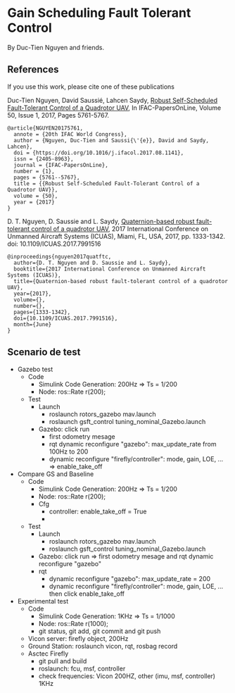 # Gain Scheduling Fault Tolerant Control
By Duc-Tien Nguyen and friends.

## References
If you use this work, please cite one of these publications

Duc-Tien Nguyen, David Saussié, Lahcen Saydy, [Robust Self-Scheduled Fault-Tolerant Control of a Quadrotor UAV](https://doi.org/10.1016/j.ifacol.2017.08.1141), In IFAC-PapersOnLine, Volume 50, Issue 1, 2017, Pages 5761-5767.
```
@article{NGUYEN20175761,
  annote = {20th IFAC World Congress},
  author = {Nguyen, Duc-Tien and Saussi{\'{e}}, David and Saydy, Lahcen},
  doi = {https://doi.org/10.1016/j.ifacol.2017.08.1141},
  issn = {2405-8963},
  journal = {IFAC-PapersOnLine},
  number = {1},
  pages = {5761--5767},
  title = {{Robust Self-Scheduled Fault-Tolerant Control of a Quadrotor UAV}},
  volume = {50},
  year = {2017}
}
```

D. T. Nguyen, D. Saussie and L. Saydy, [Quaternion-based robust fault-tolerant control of a quadrotor UAV](http://ieeexplore.ieee.org/document/7991516/), 2017 International Conference on Unmanned Aircraft Systems (ICUAS), Miami, FL, USA, 2017, pp. 1333-1342.
doi: 10.1109/ICUAS.2017.7991516

```
@inproceedings{nguyen2017quatftc,
  author={D. T. Nguyen and D. Saussie and L. Saydy},
  booktitle={2017 International Conference on Unmanned Aircraft Systems (ICUAS)},
  title={Quaternion-based robust fault-tolerant control of a quadrotor UAV},
  year={2017},
  volume={},
  number={},
  pages={1333-1342},
  doi={10.1109/ICUAS.2017.7991516},
  month={June}
}
```

## Scenario de test
* Gazebo test
    - Code
      + Simulink Code Generation: 200Hz => Ts = 1/200
      + Node: ros::Rate r(200);
    - Test
      + Launch
        - roslaunch rotors_gazebo mav.launch   
        - roslaunch gsft_control tuning_nominal_Gazebo.launch
      + Gazebo: click run
        - first odometry mesage
        - rqt dynamic reconfigure "gazebo": max_update_rate from 100Hz to 200
        - dynamic reconfigure "firefly/controller": mode, gain, LOE, ... => enable_take_off
* Compare GS and Baseline
    - Code
      + Simulink Code Generation: 200Hz => Ts = 1/200
      + Node: ros::Rate r(200);
      + Cfg
        - controller: enable_take_off = True
        - 
    - Test
      + Launch
        - roslaunch rotors_gazebo mav.launch
        - roslaunch gsft_control tuning_nominal_Gazebo.launch
      + Gazebo: click run => first odometry mesage and rqt dynamic reconfigure "gazebo"
      + rqt
        - dynamic reconfigure "gazebo": max_update_rate = 200
        - dynamic reconfigure "firefly/controller": mode, gain, LOE, ... then click enable_take_off
* Experimental test
    - Code
      + Simulink Code Generation: 1KHz => Ts = 1/1000
      + Node: ros::Rate r(1000);
      + git status, git add, git commit and git push
    - Vicon server: firefly object, 200Hz
    - Ground Station: roslaunch vicon, rqt, rosbag record
    - Asctec Firefly
      + git pull and build
      + roslaunch: fcu, msf, controller
      + check frequencies: Vicon 200HZ, other (imu, msf, controller) 1KHz

